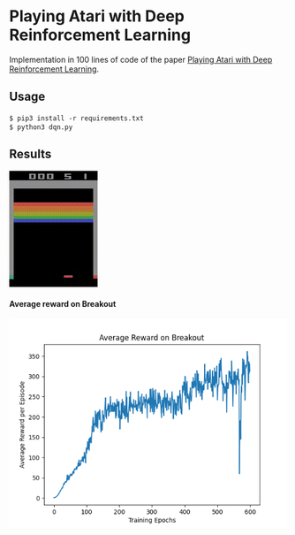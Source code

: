 # Playing Atari with Deep Reinforcement Learning

Implementation in 100 lines of code of the paper [Playing Atari with Deep Reinforcement Learning](https://arxiv.org/abs/1312.5602).

## Usage

```commandline
$ pip3 install -r requirements.txt
$ python3 dqn.py
```

## Results

![](dqn.gif)

#### Average reward on Breakout
![](Imgs/average_reward_on_breakout.png)

